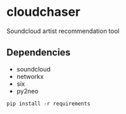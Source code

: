 cloudchaser
===========

Soundcloud artist recommendation tool

Dependencies
------------

- soundcloud
- networkx
- six
- py2neo

```
pip install -r requirements
```


